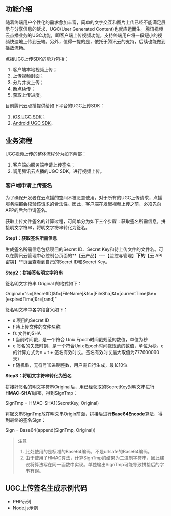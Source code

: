 ## 功能介绍
随着终端用户个性化的需求愈加丰富，简单的文字交互和图片上传已经不能满足展示与分享信息的诉求，UGC(User Generated Content)也就应运而生。腾讯视频云点播业务的UGC功能，即客户端上传视频功能，支持终端用户将一段短小的视频快速地上传到云端。另外，值得一提的是，依托于腾讯云的支持，后续也能做到播放流畅。

点播UGC上传SDK的能力包括：

1. 客户端本地视频上传；
2. 上传视频封面；
3. 分片并发上传；
4. 断点续传；
5. 获取上传进度。

目前腾讯云点播提供给如下平台的UGC上传SDK：

1. [iOS UGC SDK](/document/product/266/7836)；
2. [Android UGC SDK](/document/product/266/7837)。

## 业务流程
UGC视频上传的整体流程分为如下两部：

1. 客户端向服务端申请上传签名；
2. 调用腾讯云点播的UGC SDK，进行视频上传。

### 客户端申请上传签名
为了确保开发者在云点播的空间不被恶意使用，对于所有的UGC上传请求，点播服务端都会校验该请求的合法性。因此，客户端在发起视频上传之前，必须先向APP的后台申请签名。

获取上传文件签名的计算过程，可简单分为如下三个步骤：获取签名所需信息，拼接明文字符串，将明文字符串转化为签名。

**Step1：获取签名所需信息**

生成签名所需信息包括项目的Secret ID、Secret Key和待上传文件的文件名。可以在腾讯云管理中心控制台页面的**【云产品】**---**【监控与管理】**下的**【云 API 密钥】**页面查看到自己的Secret ID和Secret Key。

**Step2：拼接签名明文字符串**

签名明文字符串 Original 的格式如下：  

Original="s=[SecretID]&f=[FileName]&fs=[FileSha]&t=[currentTime]&e=[expiredTime]&r=[rand]"
 
签名明文串中各字段含义如下：

- s 	项目的Secret ID 
- f 	待上传文件的文件名称 
- fs	文件的SHA
- t 	当前时间戳，是一个符合 Unix Epoch时间戳规范的数值，单位为秒 
- e 	签名的失效时刻，是一个符合Unix Epoch时间戳规范的数值，单位为秒。e的计算方式为e = t + 签名有效时长。签名有效时长最大取值为777600090天） 
- r 	随机串，无符号10进制整数，用户需自行生成，最长10位 

**Step3：将明文字符串转化为签名**

拼接好签名的明文字符串Original后，用已经获取的SecretKey对明文串进行**HMAC-SHA1**加密，得到SignTmp：
 
SignTmp = HMAC-SHA1(SecretKey, Original) 

将密文串SignTmp放在明文串Origin前面，拼接后进行**Base64Encode**算法，得到最终的签名Sign：
 
Sign = Base64(append(SignTmp, Original)) 

> 注意
> 
> 1. 此处使用的是标准的Base64编码，不是urlsafe的Base64编码。
> 2. 由于使用了HMAC算法，计算SignTmp的结果为二进制字符串，因此建议将算法写在同一函数中实现。单独输出SignTmp可能导致拼接后的字串有误。 

## UGC上传签名生成示例代码

- PHP示例
- Node.js示例

